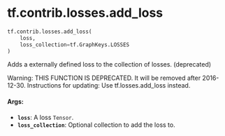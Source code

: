 <div itemscope itemtype="http://developers.google.com/ReferenceObject">
<meta itemprop="name" content="tf.contrib.losses.add_loss" />
<meta itemprop="path" content="Stable" />
</div>

# tf.contrib.losses.add_loss

``` python
tf.contrib.losses.add_loss(
    loss,
    loss_collection=tf.GraphKeys.LOSSES
)
```

Adds a externally defined loss to the collection of losses. (deprecated)

Warning: THIS FUNCTION IS DEPRECATED. It will be removed after 2016-12-30.
Instructions for updating:
Use tf.losses.add_loss instead.

#### Args:

* <b>`loss`</b>: A loss `Tensor`.
* <b>`loss_collection`</b>: Optional collection to add the loss to.
